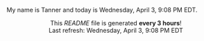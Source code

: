 My name is Tanner and today is Wednesday, April 3, 9:08 PM EDT.

<p align="center">This <i>README</i> file is generated <b>every 3 hours</b>!</br>Last refresh: Wednesday, April 3, 9:08 PM EDT<br /></p>
